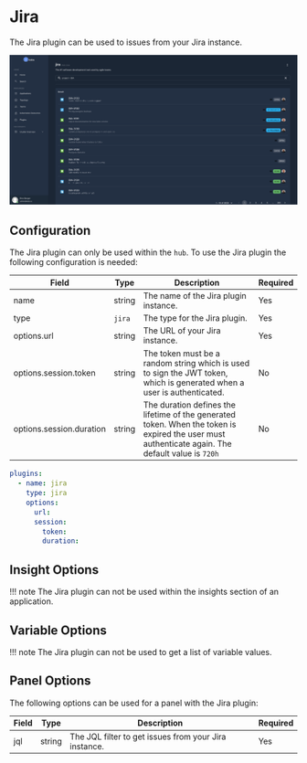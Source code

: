 # Jira

The Jira plugin can be used to issues from your Jira instance.

![Jira](assets/jira.png)

## Configuration

The Jira plugin can only be used within the `hub`. To use the Jira plugin the following configuration is needed:

| Field | Type | Description | Required |
| ----- | ---- | ----------- | -------- |
| name | string | The name of the Jira plugin instance. | Yes |
| type | `jira` | The type for the Jira plugin. | Yes |
| options.url | string | The URL of your Jira instance. | Yes |
| options.session.token | string | The token must be a random string which is used to sign the JWT token, which is generated when a user is authenticated. | No |
| options.session.duration | string | The duration defines the lifetime of the generated token. When the token is expired the user must authenticate again. The default value is `720h` | No |

```yaml
plugins:
  - name: jira
    type: jira
    options:
      url:
      session:
        token:
        duration:
```

## Insight Options

!!! note
    The Jira plugin can not be used within the insights section of an application.

## Variable Options

!!! note
    The Jira plugin can not be used to get a list of variable values.

## Panel Options

The following options can be used for a panel with the Jira plugin:

| Field | Type | Description | Required |
| ----- | ---- | ----------- | -------- |
| jql | string | The JQL filter to get issues from your Jira instance. | Yes |
